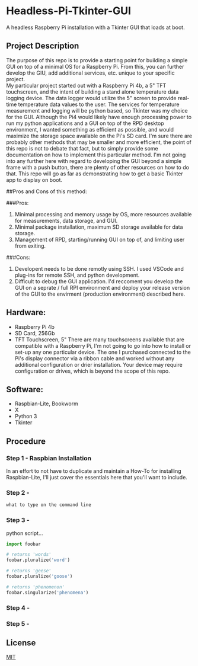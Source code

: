# Headless-Pi-Tkinter-GUI
A headless Raspberry Pi installation with a Tkinter GUI that loads at boot.

## Project Description

The purpose of this repo is to provide a starting point for building a simple GUI on top of a minimal OS for a Raspberry Pi.  From this, you can further develop the GIU, add additional services, etc. unique to your specific project.  
My particular project started out with a Raspberry Pi 4b, a 5" TFT touchscreen, and the intent of building a stand alone temperature data logging device.  The data logger would utilize the 5" screen to provide real-time temperature data values to the user.  The services for temperature measurement and logging will be python based, so Tkinter was my choice for the GUI.  Although the Pi4 would likely have enough processing power to run my python applications and a GUI on top of the RPD desktop environment, I wanted something as efficient as possible, and would maximize the storage space available on the Pi's SD card. 
I'm sure there are probably other methods that may be smaller and more efficient, the point of this repo is not to debate that fact, but to simply provide some documentation on how to implement this particular method.  I'm not going into any further here with regard to developing the GUI beyond a simple frame with a push button, there are plenty of other resources on how to do that.  This repo will go as far as demonstrating how to get a basic Tkinter app to display on boot.

##Pros and Cons of this method:

###Pros:
1. Minimal processing and memory usage by OS, more resources available for measurements, data storage, and GUI.
2. Minimal package installation, maximum SD storage available for data storage.
3. Management of RPD, starting/running GUI on top of, and limiting user from exiting.

###Cons:
1. Developent needs to be done remotly using SSH.  I used VSCode and plug-ins for remote SSH, and python development.
2. Difficult to debug the GUI application.  I'd reccoment you develop the GUI on a seprate / full RPI environment and deploy your release version of the GUI to the envirment (production environment) described here.

## Hardware:
* Raspberry Pi 4b
* SD Card, 256Gb
* TFT Touchscreen, 5"
There are many touchscreens available that are compatible with a Raspberry Pi, I'm not going to go into how to install or set-up any one particular device.  The one I purchased connected to the Pi's display connector via a ribbon cable and worked without any additional configuration or drier installation.  Your device may require configuration or drives, which is beyond the scope of this repo.

## Software:
* Raspbian-Lite, Bookworm
* X
* Python 3
* Tkinter

## Procedure
### Step 1 - Raspbian Installation
In an effort to not have to duplicate and maintain a How-To for installing Raspbian-Lite, I'll just cover the essentials here that you'll want to include.

### Step 2 - 


```bash
what to type on the command line
```

### Step 3 - 

python script...

```python
import foobar

# returns 'words'
foobar.pluralize('word')

# returns 'geese'
foobar.pluralize('goose')

# returns 'phenomenon'
foobar.singularize('phenomena')
```

### Step 4 - 

### Step 5 - 



## License

[MIT](https://choosealicense.com/licenses/mit/)

